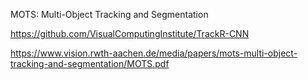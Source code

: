 MOTS: Multi-Object Tracking and Segmentation

https://github.com/VisualComputingInstitute/TrackR-CNN

https://www.vision.rwth-aachen.de/media/papers/mots-multi-object-tracking-and-segmentation/MOTS.pdf